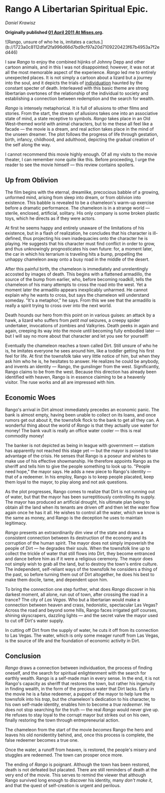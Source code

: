 # Rango A Libertarian Spiritual Epic.

_Daniel Krawisz_

**Originally published [01 April 2011 At Mises.org](https://mises.org/library/rango-libertarian-spiritual-epic).**

<div class="my-4 text-center">![Rango, unsure of who he is, imitates a cactus.](b://1723a0c8112dfaf2fa996d66d7bd9cf97a20d7109220423f67b4953a7f2ed446)</div>


I saw *Rango* to enjoy the combined hijinks of Johnny Depp and other cartoon animals, and in this I was not disappointed; however, it
was not at all the most memorable aspect of the experience. *Rango* led me to entirely unexpected places. It is not simply a cartoon about a lizard but a journey into the soul, and it depicts the trials of [individuation](https://en.wikipedia.org/wiki/Individuation) haunted by the
constant specter of death. Interleaved with this basic theme are strong libertarian overtones of the relationship of the individual to society and establishing a connection between redemption and the search for wealth.

*Rango* is intensely metaphorical. It is full of allusions to other films and stories. From the start, the stream of allusions takes one into an associative state of mind, a state receptive to symbols. *Rango* takes place in an Old West–themed world with animal characters, but to me these all feel like a facade — the movie is a dream, and real action takes place in the mind of the unseen dreamer. The plot follows the progress of life through gestation, birth, infancy, childhood, and adulthood, depicting the gradual creation of the self along the way.

I cannot recommend this movie highly enough. Of all my visits to the movie theater, I can remember none quite like this. Before proceeding, I urge the reader to see the movie himself — this review contains spoilers.

## Up from Oblivion

The film begins with the eternal, dreamlike, precocious babble of a growing, unformed mind, arising from sleep into dream, or from oblivion into existence. This babble is revealed to be a chameleon's warm-up exercise before a dramatic performance. The chameleon is in a strange world — sterile, enclosed, artificial, solitary. His only company is some broken plastic toys, which he directs as if they were actors.

At first he seems happy and entirely unaware of the limitations of his existence, but in a flash of realization, he concludes that his character is ill-defined, thus projecting his own inadequacies onto the character he is playing. He suggests that his character must find conflict in order to grow, and thus unknowingly prognosticates his own future: for, a moment later, the car in which his terrarium is traveling hits a bump, propelling the unhappy chameleon away onto a busy road in the middle of the desert.

After this painful birth, the chameleon is immediately and unrelentingly accosted by images of death. This begins with a flattened armadillo, the source of the bump from earlier, who, before becoming roadkill, tells the chameleon of his many attempts to cross the road into the west. Yet a moment later the armadillo appears inexplicably unharmed. He cannot explain why he wants to cross, but says the chameleon will understand someday. "It's a metaphor," he says. From this we see that the armadillo is really a spirit trying to cross over into the next world.	

Death hounds our hero from this point on in various guises: an attack by a hawk, a lizard who suffers from *petit mal* seizures, a creepy spider undertaker, invocations of zombies and Valkyries. Death peeks in again and again, creeping its way into the movie until becoming fully embodied later — but I will say no more about that character and let you see for yourself!

Eventually the chameleon reaches a town called Dirt. Still unsure of who he is, he imitates everyone he sees around him, like a toddler getting his first feel for life. At first the townsfolk take very little notice of him, but when they ask him who he is, he hesitates to answer. He realizes he could be anybody, and invents an identity — Rango, the gunslinger from the west. Significantly, Rango claims to be from the west. Because this direction has already been identified with heaven, Rango is in essence claiming to be a heavenly visitor. The ruse works and all are impressed with him.

## Economic Woes

Rango's arrival in Dirt almost immediately precedes an economic panic. The bank is almost empty, having been unable to collect on its loans, and once rumors get out about it, the townsfolk flock to the bank to get all they can. A wonderful thing about the world of *Rango* is that they actually use water for money! The bank vault is really an office water cooler — this is real commodity money!

The banker is not depicted as being in league with government — statism has apparently not reached this stage yet — but the mayor is poised to take advantage of the crisis. He senses that Rango is a poseur and wishes to make use of his effective showmanship. He therefore appoints Rango as the sheriff and tells him to give the people something to look up to. "People need hope," the mayor says. He adds a new piece to Rango's identity — that of a redeemer. In his employ, Rango is to keep people placated, keep them loyal to the mayor, to play along and not ask questions.

As the plot progresses, Rango comes to realize that Dirt is not running out of water, but that the mayor has been surreptitiously controlling its supply. The mayor has produced an artificial drought, his ultimate plan being to obtain all the land when its tenants are driven off and then let the water flow again once he has it all. He wishes to control all the water, which we know is the same as money, and Rango is the deception he uses to maintain legitimacy.

*Rango* presents an extraordinarily dim view of the state and draws a consistent connection between its destruction of the economy and its corruption of the human spirit. The mayor does not simply impoverish the people of Dirt — he degrades their souls. When the townsfolk line up to collect the trickle of water that still flows into Dirt, they become entranced and dance before him as if it were a religious ceremony. The mayor does not simply wish to grab all the land, but to destroy the town's entire culture. The independent, self-reliant ways of the townsfolk he considers a thing of the past, so before turning them out of Dirt altogether, he does his best to make them docile, tame, and dependent upon him.

To bring the connection one step further, what does *Rango* discover in his darkest moment, all alone, run out of town, after crossing the road in a trance? The city of *Las Vegas*. Who but a libertarian would make a connection between heaven and crass, hedonistic, spectacular Las Vegas? Across the road and beyond some hills, Rango faces irrigated golf courses, shining skyscrapers, dazzling lights — and the secret valve the mayor used to cut off Dirt's water supply.

In cutting off Dirt from the supply of water, he cuts it off from its connection to Las Vegas. The water, which is only some meager runoff from Las Vegas, is the source of life and the foundation of economic activity in Dirt.

## Conclusion

*Rango* draws a connection between individuation, the process of finding oneself, and the search for spiritual enlightenment with the search for earthly wealth. Rango is a self-made man in every sense. In the end, it is not Rango's capacity as sheriff that restores the town, but rather his ingenuity in finding wealth, in the form of the precious water that Dirt lacks. Early in the movie he is a false redeemer, a puppet of the mayor to help lure the townsfolk into his *trap*, but the chameleon's dedication to his character, to his own self-made identity, enables him to become a *true redeemer*. He does not stop searching for the truth — the real *Rango* would never give up. He refuses to stay loyal to the corrupt mayor but strikes out on his own, finally restoring the town through entrepreneurial action.

The chameleon from the start of the movie *becomes* Rango the hero and leaves his old nonidentity behind, and, once this process is complete, the false redeemer becomes a true one.

Once the water, a runoff from heaven, is restored, the people's misery and stuggles are redeemed. The town can prosper once more.

The ending of *Rango* is poignant. Although the town has been restored, death is not defeated but placated. There are still reminders of death at the very end of the movie. This serves to remind the viewer that although Rango survived long enough to discover his identity, many *don't make it*, and that the quest of self-creation is urgent and perilous.
